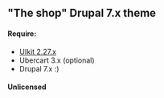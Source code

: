 ## "The shop" Drupal 7.x theme

#### Require:

- [UIkit 2.27.x](http://getuikit.com/v2/)
- Ubercart 3.x (optional)
- Drupal 7.x :)

#### Unlicensed
